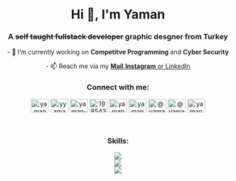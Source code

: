<h1 align="center">Hi 👋, I'm Yaman</h1>
<h3 align="center">A <s>self taught fullstack developer</s> graphic desgner from Turkey</h3>

<p align="center">
- 🌱 I’m currently working on <strong>Competitve Programming</strong> and <strong>Cyber Security</strong>

</p>
<p align="center">
- 📫 Reach me via my <a href="mailto://yaman@devrim.biz.tr"><strong>Mail</strong>,<a href="https://instagram.com/yamandvrm"><strong>Instagram</strong> or <a href="https://linkedin.com/in/yaman-devrim" target="blank">LinkedIn</a></p>
<!--
<p align="center"> 
  <img src="https://spotify-github-profile.vercel.app/api/view?uid=ojvi3kakv3ve8fihzjndkizul&cover_image=true&theme=novatorem&show_offline=false&background_color=121212&interchange=true">
</p>
-->
<h3 align="center">Connect with me:</h3>
<p align="center">
<a href="https://dev.to/yamandevrim" target="blank"><img align="center" src="https://raw.githubusercontent.com/rahuldkjain/github-profile-readme-generator/master/src/images/icons/Social/devto.svg" alt="yamandevrim" height="30" width="40" /></a>
<a href="https://twitter.com/yyamandevrim" target="blank"><img align="center" src="https://raw.githubusercontent.com/rahuldkjain/github-profile-readme-generator/master/src/images/icons/Social/twitter.svg" alt="yyamandevrim" height="30" width="40" /></a>
<a href="https://linkedin.com/in/yaman-devrim" target="blank"><img align="center" src="https://raw.githubusercontent.com/rahuldkjain/github-profile-readme-generator/master/src/images/icons/Social/linked-in-alt.svg" alt="yaman-devrim" height="30" width="40" /></a>
<a href="https://stackoverflow.com/users/19854322" target="blank"><img align="center" src="https://raw.githubusercontent.com/rahuldkjain/github-profile-readme-generator/master/src/images/icons/Social/stack-overflow.svg" alt="19854322" height="30" width="40" /></a>
<a href="https://instagram.com/yamandvrm" target="blank"><img align="center" src="https://raw.githubusercontent.com/rahuldkjain/github-profile-readme-generator/master/src/images/icons/Social/instagram.svg" alt="yamandvrm" height="30" width="40" /></a>
<a href="https://www.behance.net/yamandevrim" target="blank"><img align="center" src="https://raw.githubusercontent.com/rahuldkjain/github-profile-readme-generator/master/src/images/icons/Social/behance.svg" alt="yamandevrim" height="30" width="40" /></a>
<a href="https://hashnode.com/@yamandevrim" target="blank"><img align="center" src="https://raw.githubusercontent.com/rahuldkjain/github-profile-readme-generator/master/src/images/icons/Social/hashnode.svg" alt="@yamandevrim" height="30" width="40" /></a>
<a href="https://medium.com/@yamandevrim" target="blank"><img align="center" src="https://raw.githubusercontent.com/rahuldkjain/github-profile-readme-generator/master/src/images/icons/Social/medium.svg" alt="@yamandevrim" height="30" width="40" /></a>
<a href="https://codeforces.com/profile/yamandevrim" target="blank"><img align="center" src="https://raw.githubusercontent.com/rahuldkjain/github-profile-readme-generator/master/src/images/icons/Social/codeforces.svg" alt="yamandevrim" height="30" width="40" /></a>

</p>
<br>
<h3 align="center">Skills:</h3> 
<p align="center">
  <a href="https://skillicons.dev">
    <img src="https://skillicons.dev/icons?i=js,ts,nodejs,figma,react,nextjs,bootstrap,html,css,php,codepen,vercel,heroku" />
  </a><br>
  <a href="https://skillicons.dev">
    <img src="https://skillicons.dev/icons?i=py,c,cpp,arduino,bash,cmake,vim,github,linux" />
  </a><br>
  <a href="https://skillicons.dev">
    <img src="https://skillicons.dev/icons?i=ps,ai,pr,xd" />
  </a>
</p>

<!-- 

I used this (https://rahuldkjain.github.io/gh-profile-readme-generator/) badboi to create my md

-->
